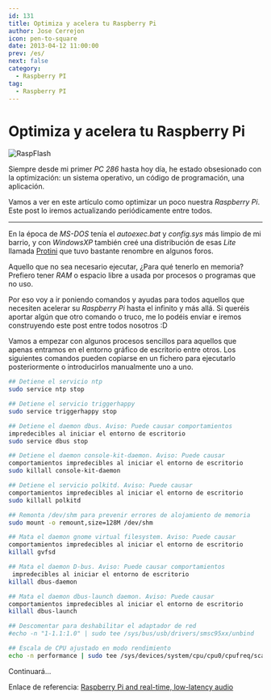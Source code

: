 ```yaml
---
id: 131
title: Optimiza y acelera tu Raspberry Pi
author: Jose Cerrejon
icon: pen-to-square
date: 2013-04-12 11:00:00
prev: /es/
next: false
category:
  - Raspberry PI
tag:
  - Raspberry PI
---
```


# Optimiza y acelera tu Raspberry Pi

![RaspFlash](/images/raspflash.jpg)

Siempre desde mi primer *PC 286* hasta hoy día, he estado obsesionado con la optimización: un sistema operativo, un código de programación, una aplicación.

Vamos a ver en este artículo como optimizar un poco nuestra *Raspberry Pi*. Este post lo iremos actualizando periódicamente entre todos.

- - -
En la época de *MS-DOS* tenía el *autoexec.bat* y *config.sys* más limpio de mi barrio, y con *WindowsXP* también creé una distribución de esas *Lite* llamada [Protini](https://www.google.es/#output=search&sclient=psy-ab&q=protini+xp&oq=protini+xp&gs_l=hp.3..0i8i30.1931.3617.0.4025.10.10.0.0.0.0.173.1530.0j10.10.0...0.0...1c.1.9.psy-ab.xVIaISWoo2Y&pbx=1&bav=on.2,or.r_cp.r_qf.&bvm=bv.45175338,d.d2k&fp=9df6751d2385f5e4&biw=1260&bih=667) que tuvo bastante renombre en algunos foros.

Aquello que no sea necesario ejecutar, ¿Para qué tenerlo en memoria? Prefiero tener *RAM* o espacio libre a usada por procesos o programas que no uso.

Por eso voy a ir poniendo comandos y ayudas para todos aquellos que necesiten acelerar su *Raspberry Pi* hasta el infinito y más allá. Si queréis aportar algún que otro comando o truco, me lo podéis enviar e iremos construyendo este post entre todos nosotros :D

Vamos a empezar con algunos procesos sencillos para aquellos que apenas entramos en el entorno gráfico de escritorio entre otros. Los siguientes comandos pueden copiarse en un fichero para ejecutarlo posteriormente o introducirlos manualmente uno a uno.

```bash
## Detiene el servicio ntp
sudo service ntp stop

## Detiene el servicio triggerhappy
sudo service triggerhappy stop

## Detiene el daemon dbus. Aviso: Puede causar comportamientos 
impredecibles al iniciar el entorno de escritorio
sudo service dbus stop

## Detiene el daemon console-kit-daemon. Aviso: Puede causar 
comportamientos impredecibles al iniciar el entorno de escritorio
sudo killall console-kit-daemon

## Detiene el servicio polkitd. Aviso: Puede causar 
comportamientos impredecibles al iniciar el entorno de escritorio
sudo killall polkitd

## Remonta /dev/shm para prevenir errores de alojamiento de memoria
sudo mount -o remount,size=128M /dev/shm

## Mata el daemon gnome virtual filesystem. Aviso: Puede causar 
comportamientos impredecibles al iniciar el entorno de escritorio
killall gvfsd

## Mata el daemon D-bus. Aviso: Puede causar comportamientos
 impredecibles al iniciar el entorno de escritorio
killall dbus-daemon

## Mata el daemon dbus-launch daemon. Aviso: Puede causar 
comportamientos impredecibles al iniciar el entorno de escritorio
killall dbus-launch

## Descomentar para deshabilitar el adaptador de red
#echo -n "1-1.1:1.0" | sudo tee /sys/bus/usb/drivers/smsc95xx/unbind

## Escala de CPU ajustado en modo rendimiento
echo -n performance | sudo tee /sys/devices/system/cpu/cpu0/cpufreq/scaling_governor
```

Continuará...

Enlace de referencia: [Raspberry Pi and real-time, low-latency audio](http://wiki.linuxaudio.org/wiki/raspberrypi)